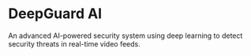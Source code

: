 # DeepGuard AI

An advanced AI-powered security system using deep learning to detect security threats in real-time video feeds.
